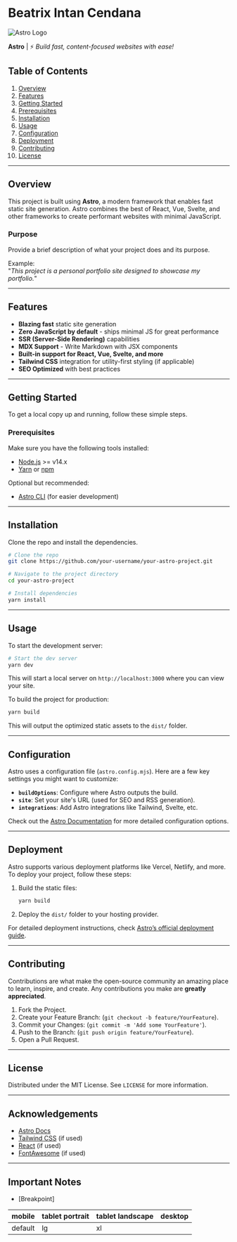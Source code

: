 
# Beatrix Intan Cendana

![Astro Logo](https://astro.build/assets/press/astro-icon-dark.png)

**Astro** | ⚡️ _Build fast, content-focused websites with ease!_

## Table of Contents

1. [Overview](#overview)
2. [Features](#features)
3. [Getting Started](#getting-started)
4. [Prerequisites](#prerequisites)
5. [Installation](#installation)
6. [Usage](#usage)
7. [Configuration](#configuration)
8. [Deployment](#deployment)
9. [Contributing](#contributing)
10. [License](#license)

---

## Overview

This project is built using **Astro**, a modern framework that enables fast static site generation. Astro combines the best of React, Vue, Svelte, and other frameworks to create performant websites with minimal JavaScript.

### Purpose

Provide a brief description of what your project does and its purpose.

Example:  
"_This project is a personal portfolio site designed to showcase my portfolio._"

---

## Features

- **Blazing fast** static site generation
- **Zero JavaScript by default** - ships minimal JS for great performance
- **SSR (Server-Side Rendering)** capabilities
- **MDX Support** - Write Markdown with JSX components
- **Built-in support for React, Vue, Svelte, and more**
- **Tailwind CSS** integration for utility-first styling (if applicable)
- **SEO Optimized** with best practices

---

## Getting Started

To get a local copy up and running, follow these simple steps.

### Prerequisites

Make sure you have the following tools installed:

- [Node.js](https://nodejs.org/) >= v14.x
- [Yarn](https://yarnpkg.com/) or [npm](https://www.npmjs.com/)
  
Optional but recommended:

- [Astro CLI](https://docs.astro.build/getting-started/#install) (for easier development)

---

## Installation

Clone the repo and install the dependencies.

```bash
# Clone the repo
git clone https://github.com/your-username/your-astro-project.git

# Navigate to the project directory
cd your-astro-project

# Install dependencies
yarn install
```

---

## Usage

To start the development server:

```bash
# Start the dev server
yarn dev
```

This will start a local server on `http://localhost:3000` where you can view your site.

To build the project for production:

```bash
yarn build
```

This will output the optimized static assets to the `dist/` folder.

---

## Configuration

Astro uses a configuration file (`astro.config.mjs`). Here are a few key settings you might want to customize:

- **`buildOptions`**: Configure where Astro outputs the build.
- **`site`**: Set your site's URL (used for SEO and RSS generation).
- **`integrations`**: Add Astro integrations like Tailwind, Svelte, etc.

Check out the [Astro Documentation](https://docs.astro.build) for more detailed configuration options.

---

## Deployment

Astro supports various deployment platforms like Vercel, Netlify, and more. To deploy your project, follow these steps:

1. Build the static files:
   ```bash
   yarn build
   ```

2. Deploy the `dist/` folder to your hosting provider.

For detailed deployment instructions, check [Astro’s official deployment guide](https://docs.astro.build/en/guides/deploy/).

---

## Contributing

Contributions are what make the open-source community an amazing place to learn, inspire, and create. Any contributions you make are **greatly appreciated**.

1. Fork the Project.
2. Create your Feature Branch: (`git checkout -b feature/YourFeature`).
3. Commit your Changes: (`git commit -m 'Add some YourFeature'`).
4. Push to the Branch: (`git push origin feature/YourFeature`).
5. Open a Pull Request.

---

## License

Distributed under the MIT License. See `LICENSE` for more information.

---

## Acknowledgements

- [Astro Docs](https://docs.astro.build)
- [Tailwind CSS](https://tailwindcss.com/) (if used)
- [React](https://reactjs.org/) (if used)
- [FontAwesome](https://fontawesome.com/) (if used)

---

## Important Notes

- [Breakpoint] 

|mobile|tablet  portrait|tablet landscape|desktop|
|------|----------------|----------------|-------|
|default                |        lg      |  xl   |